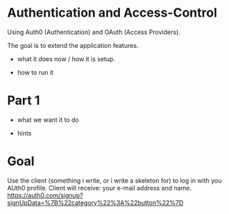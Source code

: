 # Authentication and Access-Control
Using Auth0 (Authentication) and OAuth (Access Providers).

The goal is to extend the application features.

- what it does now / how it is setup.

- how to run it


# Part 1

- what we want it to do

- hints

# Goal
Use the client (something i write, or i write a skeleton for) to log in with you AUth0 profile. Client will receive: your e-mail address and name.
https://auth0.com/signup?signUpData=%7B%22category%22%3A%22button%22%7D
